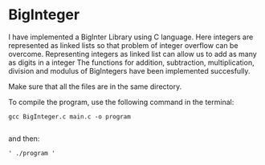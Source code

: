 # BigInteger

I have implemented a BigInter Library using C language. Here integers are represented as linked lists so that problem of integer overflow can be overcome. 
Representing integers as linked list can allow us to add as many as digits in a integer
The functions for addition, subtraction, multiplication, division and modulus of BigIntegers have been implemented succesfully.

Make sure that all the files are in the same directory.


To compile the program, use the following command in the terminal:
```
gcc BigInteger.c main.c -o program 


```

and then:

```
' ./program '

```

